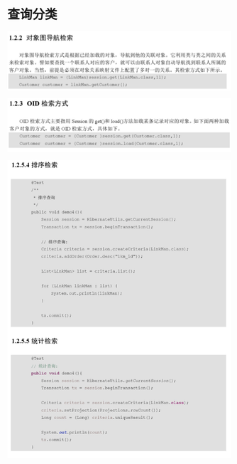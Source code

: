 # 查询分类

![](../../../../.gitbook/assets/image%20%2836%29.png)

![](../../../../.gitbook/assets/image%20%28187%29.png)

![](../../../../.gitbook/assets/image%20%28193%29.png)

## 



